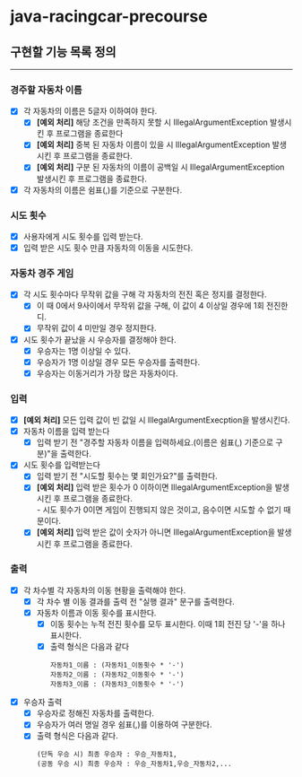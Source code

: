 # java-racingcar-precourse

## 구현할 기능 목록 정의
--- ---
### 경주할 자동차 이름
- [X] 각 자동차의 이름은 5글자 이하여야 한다.  
  - [X] **[예외 처리]** 해당 조건을 만족하지 못할 시 IllegalArgumentException 발생시킨 후 프로그램을 종료한다
  - [X] **[예외 처리]** 중복 된 자동차 이름이 있을 시 IllegalArgumentException 발생시킨 후 프로그램을 종료한다.
  - [X] **[예외 처리]** 구분 된 자동차의 이름이 공백일 시 IllegalArgumentException 발생시킨 후 프로그램을 종료한다.
- [X] 각 자동차의 이름은 쉼표(,)를 기준으로 구분한다.

### 시도 횟수
- [X] 사용자에게 시도 횟수를 입력 받는다.
- [X] 입력 받은 시도 횟수 만큼 자동차의 이동을 시도한다.

### 자동차 경주 게임
- [X] 각 시도 횟수마다 무작위 값을 구해 각 자동차의 전진 혹은 정지를 결정한다.
    - [X] 이 때 0에서 9사이에서 무작위 값을 구해, 이 값이 4 이상일 경우에 1회 전진한디.
    - [X] 무작위 값이 4 미만일 경우 정지한다.
- [X] 시도 횟수가 끝났을 시 우승자를 결정해야 한다.
    - [X] 우승자는 1명 이상일 수 있다.
    - [X] 우승자가 1명 이상일 경우 모든 우승자를 출력한다.
    - [X] 우승자는 이동거리가 가장 많은 자동차이다.

### 입력
- [X] **[예외 처리]** 모든 입력 값이 빈 값일 시 IllegalArgumentExecption을 발생시킨다.
- [X] 자동차 이름을 입력 받는다
    - [X] 입력 받기 전 "경주할 자동차 이름을 입력하세요.(이름은 쉼표(,) 기준으로 구분)"을 출력한다.
- [X] 시도 횟수를 입력받는다
    - [X] 입력 받기 전 "시도할 횟수는 몇 회인가요?"를 출력한다.
    - [X] **[예외 처리]** 입력 받은 횟수가 0 이하이면 IllegalArgumentException을 발생시킨 후 프로그램을 종료한다.  
          - 시도 횟수가 0이면 게임이 진행되지 않은 것이고, 음수이면 시도할 수 없기 때문이다.
    - [X] **[예외 처리]** 입력 받은 값이 숫자가 아니면 IllegalArgumentException을 발생시킨 후 프로그램을 종료한다.
### 출력
- [X] 각 차수별 각 자동차의 이동 현황을 출력해야 한다.
    - [X] 각 차수 별 이동 결과를 출력 전 "실행 결과" 문구를 출력한다.
    - [X] 자동차 이름과 이동 횟수를 표시한다.
        - [X] 이동 횟수는 누적 전진 횟수를 모두 표시한다. 이때 1회 전진 당 '-'을 하나 표시한다.
        - [X] 출력 형식은 다음과 같다
            ```
            자동차1_이름 : (자동차1_이동횟수 * '-')  
            자동차2_이름 : (자동차2_이동횟수 * '-')  
            자동차3_이름 : (자동차3_이동횟수 * '-')
            ```
- [X] 우승자 출력
    - [X] 우승자로 정해진 자동차를 출력한다.
    - [X] 우승자가 여러 명일 경우 쉼표(,)를 이용하여 구분한다.
    - [X] 출력 형식은 다음과 같다.
      ```
      (단독 우승 시) 최종 우승자 : 우승_자동차1, 
      (공동 우승 시) 최종 우승자 : 우승_자동차1,우승_자동차2,...
      ```